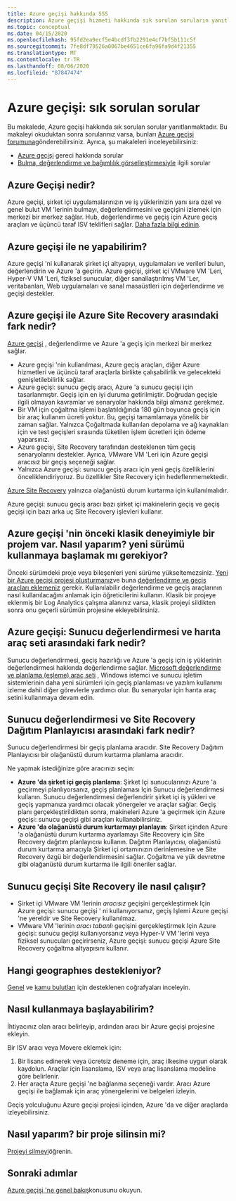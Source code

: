 ```yaml
---
title: Azure geçişi hakkında SSS
description: Azure geçişi hizmeti hakkında sık sorulan soruların yanıtlarını alın.
ms.topic: conceptual
ms.date: 04/15/2020
ms.openlocfilehash: 95fd2ea9ecf5e4bcdf3fb2291e4cf7bf5b111c5f
ms.sourcegitcommit: 7fe8df79526a0067be4651ce6fa96fa9d4f21355
ms.translationtype: MT
ms.contentlocale: tr-TR
ms.lasthandoff: 08/06/2020
ms.locfileid: "87847474"
---
```

# <a name="azure-migrate-common-questions"></a>Azure geçişi: sık sorulan sorular

Bu makalede, Azure geçişi hakkında sık sorulan sorular yanıtlanmaktadır. Bu makaleyi okuduktan sonra sorularınız varsa, bunları [Azure geçişi forumuna](https://aka.ms/AzureMigrateForum)gönderebilirsiniz. Ayrıca, şu makaleleri inceleyebilirsiniz:

- [Azure geçişi](common-questions-appliance.md) gereci hakkında sorular
- [Bulma, değerlendirme ve bağımlılık görselleştirmesiyle](common-questions-discovery-assessment.md) ilgili sorular

## <a name="what-is-azure-migrate"></a>Azure Geçişi nedir?

Azure geçişi, şirket içi uygulamalarınızın ve iş yüklerinizin yanı sıra özel ve genel bulut VM 'lerinin bulmayı, değerlendirmesini ve geçişini izlemek için merkezi bir merkez sağlar. Hub, değerlendirme ve geçiş için Azure geçiş araçları ve üçüncü taraf ISV teklifleri sağlar. [Daha fazla bilgi edinin](migrate-services-overview.md).

## <a name="what-can-i-do-with-azure-migrate"></a>Azure geçişi ile ne yapabilirim?

Azure geçişi 'ni kullanarak şirket içi altyapıyı, uygulamaları ve verileri bulun, değerlendirin ve Azure 'a geçirin. Azure geçişi, şirket içi VMware VM 'Leri, Hyper-V VM 'Leri, fiziksel sunucular, diğer sanallaştırılmış VM 'Ler, veritabanları, Web uygulamaları ve sanal masaüstleri için değerlendirme ve geçişi destekler. 

## <a name="whats-the-difference-between-azure-migrate-and-azure-site-recovery"></a>Azure geçişi ile Azure Site Recovery arasındaki fark nedir?

[Azure geçişi](migrate-services-overview.md) , değerlendirme ve Azure 'a geçiş için merkezi bir merkez sağlar. 

- Azure geçişi 'nin kullanılması, Azure geçiş araçları, diğer Azure hizmetleri ve üçüncü taraf araçlarla birlikte çalışabilirlik ve gelecekteki genişletilebilirlik sağlar.
- Azure geçişi: sunucu geçiş aracı, Azure 'a sunucu geçişi için tasarlanmıştır. Geçiş için en iyi duruma getirilmiştir. Doğrudan geçişle ilgili olmayan kavramlar ve senaryolar hakkında bilgi almanız gerekmez. 
- Bir VM için çoğaltma işlemi başlatıldığında 180 gün boyunca geçiş için bir araç kullanım ücreti yoktur. Bu, geçişi tamamlamaya yönelik bir zaman sağlar. Yalnızca Çoğaltmada kullanılan depolama ve ağ kaynakları için ve test geçişleri sırasında tüketilen işlem ücretleri için ödeme yaparsınız.
- Azure geçişi, Site Recovery tarafından desteklenen tüm geçiş senaryolarını destekler. Ayrıca, VMware VM 'Leri için Azure geçişi aracısız bir geçiş seçeneği sağlar.
- Yalnızca Azure geçişi: sunucu geçiş aracı için yeni geçiş özelliklerini önceliklendiriyoruz. Bu özellikler Site Recovery için hedeflenmemektedir.

[Azure Site Recovery](../site-recovery/site-recovery-overview.md) yalnızca olağanüstü durum kurtarma için kullanılmalıdır.

Azure geçişi: sunucu geçiş aracı bazı şirket içi makinelerin geçiş ve geçiş geçişi için bazı arka uç Site Recovery işlevleri kullanır.

## <a name="i-have-a-project-with-the-previous-classic-experience-of-azure-migrate-how-do-i-start-using-the-new-version"></a>Azure geçişi 'nin önceki klasik deneyimiyle bir projem var. Nasıl yaparım? yeni sürümü kullanmaya başlamak mı gerekiyor?

Önceki sürümdeki proje veya bileşenleri yeni sürüme yükseltemezsiniz. [Yeni bir Azure geçişi projesi oluşturmanız](create-manage-projects.md)ve buna [değerlendirme ve geçiş araçları eklemeniz](how-to-add-tool-first-time.md) gerekir. Kullanılabilir değerlendirme ve geçiş araçlarının nasıl kullanılacağını anlamak için öğreticilerini kullanın. Klasik bir projeye eklenmiş bir Log Analytics çalışma alanınız varsa, klasik projeyi sildikten sonra onu geçerli sürümün projesine ekleyebilirsiniz.

## <a name="whats-the-difference-between-azure-migrate-server-assessment-and-the-map-toolkit"></a>Azure geçişi: Sunucu değerlendirmesi ve harıta araç seti arasındaki fark nedir?

Sunucu değerlendirmesi, geçiş hazırlığı ve Azure 'a geçiş için iş yüklerinin değerlendirmesi hakkında değerlendirme sağlar. [Microsoft değerlendirme ve planlama (eşleme) araç seti](https://www.microsoft.com/download/details.aspx?id=7826) , Windows istemci ve sunucu işletim sistemlerinin daha yeni sürümleri için geçiş planlaması ve yazılım kullanımı izleme dahil diğer görevlerle yardımcı olur. Bu senaryolar için harıta araç setini kullanmaya devam edin.

## <a name="whats-the-difference-between-server-assessment-and-the-site-recovery-deployment-planner"></a>Sunucu değerlendirmesi ve Site Recovery Dağıtım Planlayıcısı arasındaki fark nedir?

Sunucu değerlendirmesi bir geçiş planlama aracıdır. Site Recovery Dağıtım Planlayıcısı bir olağanüstü durum kurtarma planlama aracıdır.

Ne yapmak istediğinize göre aracınızı seçin:

- **Azure 'da şirket içi geçiş planlama**: Şirket Içi sunucularınızı Azure 'a geçirmeyi planlıyorsanız, geçiş planlaması Için Sunucu değerlendirmesi kullanın. Sunucu değerlendirmesi değerlendirir şirket içi iş yükleri ve geçiş yapmanıza yardımcı olacak yönergeler ve araçlar sağlar. Geçiş planı gerçekleştirildikten sonra, makineleri Azure 'a geçirmek için Azure geçişi: sunucu geçişi gibi araçları kullanabilirsiniz.
- **Azure 'da olağanüstü durum kurtarmayı planlayın**: Şirket içinden Azure 'a olağanüstü durum kurtarma ayarlamayı Site Recovery için Site Recovery dağıtım planlayıcısı kullanın. Dağıtım Planlayıcısı, olağanüstü durum kurtarma amacıyla Şirket içi ortamınızın derinlemesine ve Site Recovery özgü bir değerlendirmesini sağlar. Çoğaltma ve yük devretme gibi olağanüstü durum kurtarma ile ilgili öneriler sağlar.

## <a name="how-does-server-migration-work-with-site-recovery"></a>Sunucu geçişi Site Recovery ile nasıl çalışır?

- Şirket içi VMware VM 'lerinin *aracısız* geçişini gerçekleştirmek Için Azure geçişi: sunucu geçişi ' ni kullanıyorsanız, geçiş Işlemi Azure geçişi 'ne yereldir ve Site Recovery kullanılmaz.
- VMware VM 'lerinin *aracı tabanlı* geçişini gerçekleştirmek Için Azure geçişi: sunucu geçişi kullanıyorsanız veya Hyper-V VM 'lerini veya fiziksel sunucuları geçirirseniz, Azure geçişi: sunucu geçişi Azure Site Recovery çoğaltma altyapısını kullanır.

## <a name="which-geographies-are-supported"></a>Hangi geographıes destekleniyor?

[Genel](migrate-support-matrix.md#supported-geographies-public-cloud) ve [kamu bulutları](migrate-support-matrix.md#supported-geographies-azure-government) için desteklenen coğrafyaları inceleyin.

## <a name="how-do-i-get-started"></a>Nasıl kullanmaya başlayabilirim?

İhtiyacınız olan aracı belirleyip, ardından aracı bir Azure geçişi projesine ekleyin. 

Bir ISV aracı veya Movere eklemek için:

1. Bir lisans edinerek veya ücretsiz deneme için, araç ilkesine uygun olarak kaydolun. Araçlar için lisanslama, ISV veya araç lisanslama modeline göre belirlenir.
2. Her araçta Azure geçişi 'ne bağlanma seçeneği vardır. Aracı Azure geçişi ile bağlamak için araç yönergelerini ve belgeleri izleyin.

Geçiş yolculuğunu Azure geçişi projesi içinden, Azure 'da ve diğer araçlarda izleyebilirsiniz.

## <a name="how-do-i-delete-a-project"></a>Nasıl yaparım? bir proje silinsin mi?

[Projeyi silmeyi](how-to-delete-project.md)öğrenin. 

## <a name="next-steps"></a>Sonraki adımlar

[Azure geçişi 'ne genel bakış](migrate-services-overview.md)konusunu okuyun.
